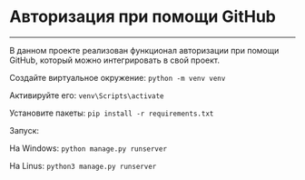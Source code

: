 # Авторизация при помощи GitHub
____
В данном проекте реализован функционал авторизации при помощи GitHub, который можно интегрировать в свой проект.

Создайте виртуальное окружение:
`python -m venv venv`

Активируйте его:
`venv\Scripts\activate`

Установите пакеты:
`pip install -r requirements.txt`

Запуск:

На Windows:
`python manage.py runserver`

На Linus:
`python3 manage.py runserver`
